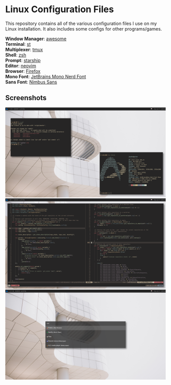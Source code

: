 # Linux Configuration Files

This repository contains all of the various configuration files I use on my Linux
installation. It also includes some configs for other programs/games.

**Window Manager**: [awesome](https://awesomewm.org/)<br/>
**Terminal**: [st](https://st.suckless.org)<br/>
**Multiplexer**: [tmux](https://github.com/tmux/tmux)<br/>
**Shell**: [zsh](http://zsh.sourceforge.net)<br/>
**Prompt**: [starship](https://starship.rs/)<br/>
**Editor**: [neovim](https://neovim.io)<br/>
**Browser**: [Firefox](https://firefox.com)<br/>
**Mono Font**: [JetBrains Mono Nerd Font](https://github.com/ryanoasis/nerd-fonts/tree/master/patched-fonts/JetBrainsMono/Ligatures/Regular)<br/>
**Sans Font**: [Nimbus Sans](https://github.com/ArtifexSoftware/urw-base35-fonts)<br/>

## Screenshots

![alt text](/img/busy.png "Busy")
![alt text](/img/vim.png "Vim")
![alt text](/img/rofi.png "Rofi")
